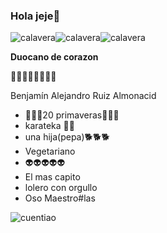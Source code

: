 ### Hola jeje👋

![calavera](https://user-images.githubusercontent.com/107078547/229401679-12ba3c62-4d73-4030-8264-6f9e27d2764a.gif)![calavera](https://user-images.githubusercontent.com/107078547/229401679-12ba3c62-4d73-4030-8264-6f9e27d2764a.gif)![calavera](https://user-images.githubusercontent.com/107078547/229401679-12ba3c62-4d73-4030-8264-6f9e27d2764a.gif)


**Duocano de corazon**

🐁🐁🐁🐁🐁🐁🐁🐁

Benjamín Alejandro Ruiz Almonacid

- 🌸🌸🌸20 primaveras🌸🌸🌸
- karateka 🥋🥋
- una hija(pepa)🐕🐕🐕
- Vegetariano
- 👽👽👽👽👽
- El mas capito
- lolero con orgullo
- Oso Maestro#las

![cuentiao](https://user-images.githubusercontent.com/107078547/229401610-1d4d4691-6a94-4ac9-830b-515fb506f935.jpg)





